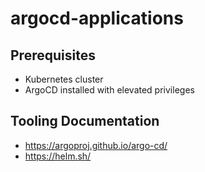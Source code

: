 #  argocd-applications

## Prerequisites
- Kubernetes cluster
- ArgoCD installed with elevated privileges

## Tooling Documentation
- https://argoproj.github.io/argo-cd/
- https://helm.sh/
